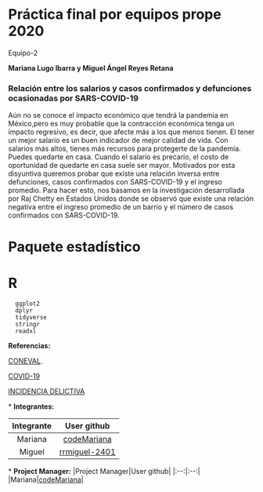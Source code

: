 # Práctica final por equipos prope 2020 
  Equipo-2
  
**Mariana Lugo Ibarra y Miguel Ángel Reyes Retana** 

### Relación entre los salarios y casos confirmados y defunciones ocasionadas por SARS-COVID-19 ###

Aún no se conoce el impacto económico que tendrá la pandemia en México,pero es muy probable que la contracción económica tenga un impacto regresivo, es decir, que afecte más a los que menos tienen. El tener un mejor salario es un buen indicador de mejor calidad de vida. Con salarios más altos, tienes más recursos para protegerte de la pandemia. Puedes quedarte en casa. Cuando el salario es precario, el costo de oportunidad de quedarte en casa suele ser mayor. Motivados por esta disyuntiva queremos probar que existe una relación inversa entre defunciones, casos confirmados con SARS-COVID-19 y el ingreso promedio. Para hacer esto, nos basamos en la investigación desarrollada por Raj Chetty en Estados Unidos donde se observó que existe una relación negativa entre el ingreso promedio de un barrio y el número de casos confirmados con SARS-COVID-19. 

# Paquete estadístico

#    **R**
      ggplot2
      dplyr
      tidyverse
      stringr
      readxl

**Referencias:** 

[CONEVAL](https://www.coneval.org.mx/Medicion/Paginas/AE_pobreza_municipal.aspx). 

[COVID-19](https://coronavirus.gob.mx/datos/)

[INCIDENCIA DELICTIVA](https://www.gob.mx/sesnsp/acciones-y-programas/incidencia-delictiva-87005?idiom=es)

\* **Integrantes:**

|Integrante|User github|
|:--:|:--:|
|Mariana|[codeMariana](https://github.com/codeMariana)|
|Miguel|[rrmiguel-2401](https://github.com/rrmiguel-2401)|

\* **Project Manager:**
|Project Manager|User github|
|:--:|:--:|
|Mariana|[codeMariana](https://github.com/codeMariana)|



